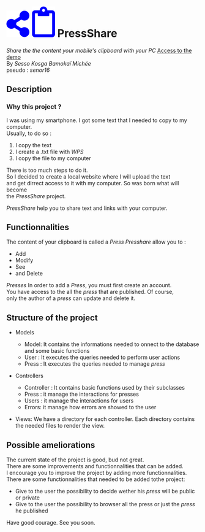 # ![Logo PressShare](svg/share-alt.svg) ![Logo PressShare](svg/clipboard.svg) PressShare
*Share the the content your mobile's clipboard with your PC* [Access to the demo](https://presshare.000webhost.com)  
By *Sesso Kosga Bamokaï Michée*  
pseudo : *senor16*
  

## Description
### Why this project ?
I was using my smartphone. I got some text that I needed to copy to  my computer.  
Usually, to do so :
1. I copy the text
2. I create a .txt file with *WPS*
3. I copy the file to my computer  

There is too much steps to do it.   
So I decided to create a local website where I will upload the text  
and get dirrect access to it with my computer. So was born what will become  
the *PressShare* project.  
    
*PressShare* help you to share text and links with your computer. 

## Functionnalities
The content of your clipboard is called a *Press*
*Presshare* allow you to :
- Add
- Modify
- See
- and Delete  

*Presses* 
In order to add a *Press*, you must first create an account.  
You have access to the all the *press* that are published. Of course,  
only the author of a *press* can update and delete it.
    

## Structure of the project

* Models
    - Model: It contains the informations needed to onnect to the database  
     and some basic functions   
    - User : It executes the queries needed to perform user actions  
    - Press : It executes the queries needed to manage *press*

* Controllers
    - Controller : It contains basic functions used by their subclasses
    - Press : it manage the interactions for presses
    - Users : it manage the interactions for users
    - Errors: it manage how errors are showed to the user
* Views:
    We have a directory for each controller. Each directory contains   
    the needed files to render the view. 

## Possible ameliorations
The current state of the project is good, bud not great.  
There are some improvements and functionnalities that can be added.  
I encourage you to improve the project by adding more functionnalities.  
There are some functionnalities that needed to be added tothe project:
* Give to the user the possibility to decide wether his *press* will be public or private
* Give to the user the possibility to browser all the press or just the *press* he published 

Have good courage. See you soon.